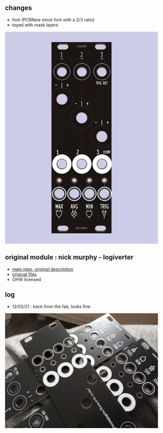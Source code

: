 
## changes 

- font (PCBNew stock font with a 2/3 ratio)
- toyed with mask layers 

![logiverter preview](https://github.com/pierstu/eurorack-panels/blob/main/nickjaeglin-logiverter/logiverter-preview-f.jpg)


## original module : nick murphy - logiverter 

- [main repo, original description](https://github.com/nickajeglin/Eurorack-pcbs#analog-logic)
- [original files](https://github.com/nickajeglin/Eurorack-pcbs/tree/master/analog%20logic%20module)
- OHW licensed 


## log

- 12/02/21 : back from the fab, looks fine

![logiverter irl](https://github.com/pierstu/eurorack-panels/blob/main/nickjaeglin-logiverter/logiverter-irl.jpg)

